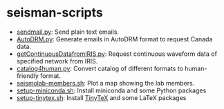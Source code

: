 # seisman-scripts

- [sendmail.py](sendmail.py): Send plain text emails.
- [AutoDRM.py](AutoDRM.py): Generate emails in AutoDRM format to request Canada data.
- [getContinuousDatafromIRIS.py](getContinuousDatafromIRIS.py): Request continuous waveform data of specified network from IRIS.
- [catalog4human.py](catalog4human.py): Convert catalog of different formats to human-friendly format.
- [seismolab-members.sh](seismolab-members.sh): Plot a map showing the lab members.
- [setup-miniconda.sh](setup-miniconda.sh): Install miniconda and some Python packages
- [setup-tinytex.sh](setup-tinytex.sh): Install [TinyTeX](https://yihui.org/tinytex/)
  and some LaTeX packages
